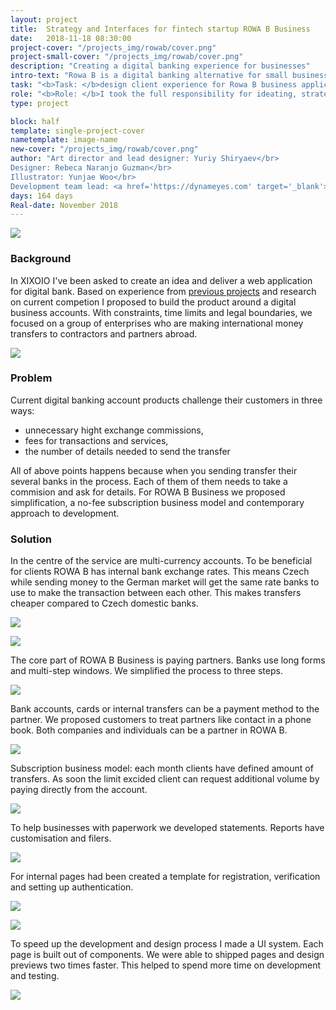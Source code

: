 ```yaml
---
layout: project
title:  Strategy and Interfaces for fintech startup ROWA B Business
date:   2018-11-18 08:30:00
project-cover: "/projects_img/rowab/cover.png"
project-small-cover: "/projects_img/rowab/cover.png"
description: "Creating a digital banking experience for businesses"
intro-text: "Rowa B is a digital banking alternative for small businesses in Europe. It brings convenience for entrepreneurs who work with international partners. Leading the in-house team of designers and developers I delivered the first version of the web application and promo pages."
task: "<b>Task: </b>design client experience for Rowa B business application MVP"
role: "<b>Role: </b>I took the full responsibility for ideating, strategising, defining and designing the final result. Alongside, I have managed a visual designer for producing branding, illustrator for preparing suitable materials and copywriters for describing an idea in written form."
type: project

block: half
template: single-project-cover
nametemplate: image-name
new-cover: "/projects_img/rowab/cover.png"
author: "Art director and lead designer: Yuriy Shiryaev</br>
Designer: Rebeca Naranjo Guzman</br>
Illustrator: Yunjae Woo</br>
Development team lead: <a href='https://dynameyes.com' target='_blank'>Geronimo Matias</a>"
days: 164 days
Real-date: November 2018
---
```


<span class="p900">![](/projects_img/rowab/cover-inside.png)</span>

### Background

<span class="p-text">In XIXOIO I've been asked to create an idea and deliver a web application for digital bank. Based on experience from <a href="/projects/2017-04-24-mp-world.html" target="_blank">previous projects</a> and research on current competion I proposed to build the product around a digital business accounts. With constraints, time limits and legal boundaries, we focused on a group of enterprises who are making international money transfers to contractors and partners abroad.</span>

<span class="pshadow p1000">![](/projects_img/rowab/account.png)</span>

### Problem  

<span class="p-text">Current digital banking account products challenge their customers in three ways:</span>

- unnecessary hight exchange commissions,
- fees for transactions and services,
- the number of details needed to send the transfer

<span class="p-text">All of above points happens because when you sending transfer their several banks in the process. Each of them of them needs to take a commision and ask for details. For ROWA B Business we proposed simplification, a no-fee subscription business model and contemporary approach to development.</span>

### Solution

<span class="p-text">In the centre of the service are multi-currency accounts. To be beneficial for clients ROWA B has internal bank exchange rates. This means Czech while sending money to the German market will get the same rate banks to use to make the transaction between each other.  This makes transfers cheaper compared to Czech domestic banks.</span>

<span class="pshadow p1000">![](/projects_img/rowab/single-account.png)</span>

<span class="p800">![](/projects_img/rowab/login.jpg)</span>

<span class="p-text">The core part of ROWA B Business is paying partners. Banks use long forms and multi-step windows. We simplified the process to three steps.</span>

<span class="pshadow p900">![](/projects_img/rowab/sending.gif)</span>

<span class="p-text">Bank accounts, cards or internal transfers can be a payment method to the partner. We proposed customers to treat partners like contact in a phone book. Both companies and individuals can be a partner in ROWA B.</span>

<span class="pshadow p1000">![](/projects_img/rowab/partners.png)</span>

<span class="p-text">Subscription business model: each month clients have defined amount of transfers. As soon the limit excided client can request additional volume by paying directly from the account.</span>

<span class="pshadow p800">![](/projects_img/rowab/pricing.png)</span>

<span class="p-text">To help businesses with paperwork we developed statements. Reports have customisation and filers.</span>

<span class="pshadow p1000">![](/projects_img/rowab/statement.png)</span>

<span class="p-text">For internal pages had been created a template for registration, verification and setting up authentication.</span>

<span class="p1000">![](/projects_img/rowab/verification.jpg)</span>

<span class="p1000">![](/projects_img/rowab/email.jpg)</span>

<span class="p-text">To speed up the development and design process I made a UI system. Each page is built out of components. We were able to shipped pages and design previews two times faster. This helped to spend more time on development and testing.</span>

<span class="p800">![](/projects_img/rowab/elements.jpg)</span>
